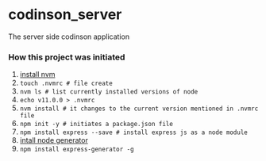 # codinson_server
The server side codinson application

### How this project was initiated

1. [install nvm](https://github.com/creationix/nvm)
2. `touch .nvmrc # file create`
3. `nvm ls # list currently installed versions of node`
4. `echo v11.0.0 > .nvmrc`
5. `nvm install # it changes to the current version mentioned in .nvmrc file`
6. `npm init -y # initiates a package.json file`
7. `npm install express --save # install express js as a node module`
8. [intall node generator](https://expressjs.com/en/starter/generator.html)
9. `npm install express-generator -g`